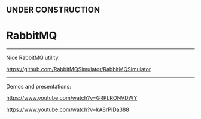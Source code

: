 
## UNDER CONSTRUCTION

# RabbitMQ

---

Nice RabbitMQ utility.

https://github.com/RabbitMQSimulator/RabbitMQSimulator

---

Demos and presentations:

https://www.youtube.com/watch?v=GRPLRONVDWY

https://www.youtube.com/watch?v=kA8rPIDa388

